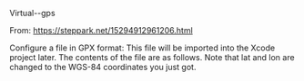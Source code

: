 
Virtual--gps

From: https://steppark.net/15294912961206.html

Configure a file in GPX format: This file will be imported into the Xcode project later. 
The contents of the file are as follows. 
Note that lat and lon are changed to the WGS-84 coordinates you just got.

